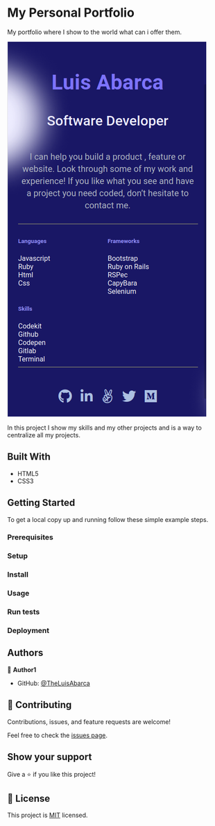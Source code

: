 # My Personal Portfolio

My portfolio where I show to the world what can i offer them.

![screenshot](./app_portfolio_main.png)

In this project I show my skills and my other projects and is a way to centralize all my projects.

## Built With

- HTML5
- CSS3

## Getting Started


To get a local copy up and running follow these simple example steps.

### Prerequisites

### Setup

### Install

### Usage

### Run tests

### Deployment

## Authors

👤 **Author1**

- GitHub: [@TheLuisAbarca](https://github.com/TheLuisAbarca)

## 🤝 Contributing

Contributions, issues, and feature requests are welcome!

Feel free to check the [issues page](../../issues/).

## Show your support

Give a ⭐️ if you like this project!

## 📝 License

This project is [MIT](./MIT.md) licensed.